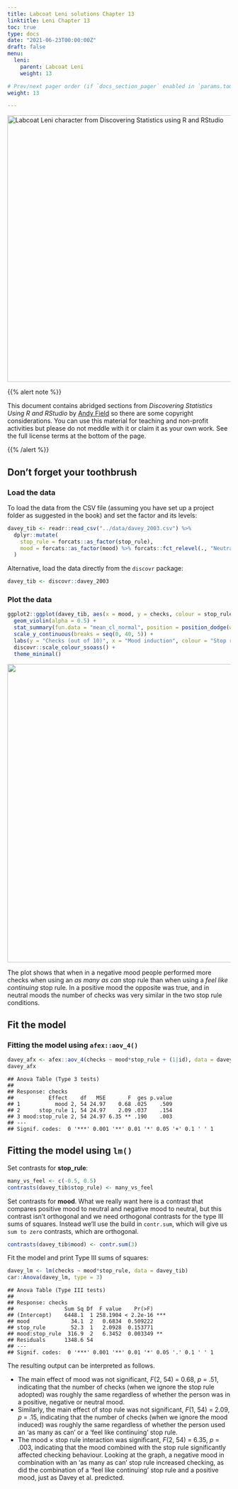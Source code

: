 ```yaml
---
title: Labcoat Leni solutions Chapter 13
linktitle: Leni Chapter 13
toc: true
type: docs
date: "2021-06-23T00:00:00Z"
draft: false
menu:
  leni:
    parent: Labcoat Leni
    weight: 13

# Prev/next pager order (if `docs_section_pager` enabled in `params.toml`)
weight: 13

---
```


<img src="/img/leni_banner.png" alt = "Labcoat Leni character from Discovering Statistics using R and RStudio" width="600">

{{% alert note %}}

<p>This document contains abridged sections from <em>Discovering Statistics Using R and RStudio</em> by <a href="/index.html#about">Andy Field</a> so there are some copyright considerations. You can use this material for teaching and non-profit activities but please do not meddle with it or claim it as your own work. See the full license terms at the bottom of the page.</p>

{{% /alert %}}

## Don’t forget your toothbrush

### Load the data

To load the data from the CSV file (assuming you have set up a project folder as suggested in the book) and set the factor and its levels:

``` r
davey_tib <- readr::read_csv("../data/davey_2003.csv") %>% 
  dplyr::mutate(
    stop_rule = forcats::as_factor(stop_rule),
    mood = forcats::as_factor(mood) %>% forcats::fct_relevel(., "Neutral")
  )
```

Alternative, load the data directly from the `discovr` package:

``` r
davey_tib <- discovr::davey_2003
```

### Plot the data

``` r
ggplot2::ggplot(davey_tib, aes(x = mood, y = checks, colour = stop_rule)) +
  geom_violin(alpha = 0.5) +
  stat_summary(fun.data = "mean_cl_normal", position = position_dodge(width = 0.9)) +
  scale_y_continuous(breaks = seq(0, 40, 5)) +
  labs(y = "Checks (out of 10)", x = "Mood induction", colour = "Stop rule") +
  discovr::scale_colour_ssoass() +
  theme_minimal()
```

<img src="/solutions/leni/leni_13_files/figure-html/unnamed-chunk-6-1.png" width="672" />

The plot shows that when in a negative mood people performed more checks when using an *as many as can* stop rule than when using a *feel like continuing* stop rule. In a positive mood the opposite was true, and in neutral moods the number of checks was very similar in the two stop rule conditions.

## Fit the model

### Fitting the model using `afex::aov_4()`

``` r
davey_afx <- afex::aov_4(checks ~ mood*stop_rule + (1|id), data = davey_tib)
davey_afx
```

    ## Anova Table (Type 3 tests)
    ## 
    ## Response: checks
    ##           Effect    df   MSE       F  ges p.value
    ## 1           mood 2, 54 24.97    0.68 .025    .509
    ## 2      stop_rule 1, 54 24.97    2.09 .037    .154
    ## 3 mood:stop_rule 2, 54 24.97 6.35 ** .190    .003
    ## ---
    ## Signif. codes:  0 '***' 0.001 '**' 0.01 '*' 0.05 '+' 0.1 ' ' 1

## Fitting the model using `lm()`

Set contrasts for **stop\_rule**:

``` r
many_vs_feel <- c(-0.5, 0.5)
contrasts(davey_tib$stop_rule) <- many_vs_feel
```

Set contrasts for **mood**. What we really want here is a contrast that compares positive mood to neutral and negative mood to neutral, but this contrast isn’t orthogonal and we need orthogonal contrasts for the type III sums of squares. Instead we’ll use the build in `contr.sum`, which will give us `sum to zero` contrasts, which are orthogonal.

``` r
contrasts(davey_tib$mood) <- contr.sum(3)
```

Fit the model and print Type III sums of squares:

``` r
davey_lm <- lm(checks ~ mood*stop_rule, data = davey_tib)
car::Anova(davey_lm, type = 3)
```

    ## Anova Table (Type III tests)
    ## 
    ## Response: checks
    ##                Sum Sq Df  F value    Pr(>F)    
    ## (Intercept)    6448.1  1 258.1904 < 2.2e-16 ***
    ## mood             34.1  2   0.6834  0.509222    
    ## stop_rule        52.3  1   2.0928  0.153771    
    ## mood:stop_rule  316.9  2   6.3452  0.003349 ** 
    ## Residuals      1348.6 54                       
    ## ---
    ## Signif. codes:  0 '***' 0.001 '**' 0.01 '*' 0.05 '.' 0.1 ' ' 1

The resulting output can be interpreted as follows.

-   The main effect of mood was not significant, *F*(2, 54) = 0.68, *p* = .51, indicating that the number of checks (when we ignore the stop rule adopted) was roughly the same regardless of whether the person was in a positive, negative or neutral mood.
-   Similarly, the main effect of stop rule was not significant, *F*(1, 54) = 2.09, *p* = .15, indicating that the number of checks (when we ignore the mood induced) was roughly the same regardless of whether the person used an ‘as many as can’ or a ‘feel like continuing’ stop rule.
-   The mood × stop rule interaction was significant, *F*(2, 54) = 6.35, *p* = .003, indicating that the mood combined with the stop rule significantly affected checking behaviour. Looking at the graph, a negative mood in combination with an ‘as many as can’ stop rule increased checking, as did the combination of a ‘feel like continuing’ stop rule and a positive mood, just as Davey et al. predicted.

